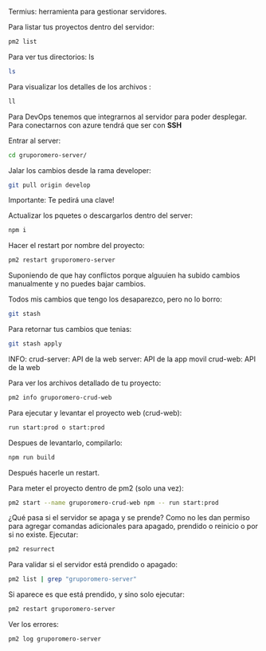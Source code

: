 Termius: herramienta para gestionar servidores.

Para listar tus proyectos dentro del servidor:
```bash
pm2 list
```
Para ver tus directorios: ls
```bash
ls
```
Para visualizar los detalles de los archivos : 
```bash
ll
```

Para DevOps tenemos que integrarnos al servidor para poder desplegar.
Para conectarnos con azure tendrá que ser con **SSH**

Entrar al server:
```bash
cd gruporomero-server/
```

Jalar los cambios desde la rama developer:
```bash
git pull origin develop
```
Importante: Te pedirá una clave!


Actualizar los pquetes  o descargarlos dentro del server: 
```bash
npm i
```

Hacer el restart por nombre del proyecto:
```bash
pm2 restart gruporomero-server
```
Suponiendo de que hay conflictos porque alguuien ha subido cambios manualmente y no puedes bajar cambios.

Todos mis cambios que tengo los desaparezco, pero no lo borro:
```bash
git stash
```
Para retornar tus cambios que tenias:
```bash
git stash apply
```
INFO:
crud-server: API de la web
server: API de la app movil
crud-web: API de la web

Para ver los archivos detallado de tu proyecto:
```bash
pm2 info gruporomero-crud-web
```
 
Para ejecutar y levantar el proyecto web (crud-web):
```bash
run start:prod o start:prod
```

Despues de levantarlo, compilarlo:
```bash
npm run build
```
Después hacerle un restart.


Para meter el proyecto dentro de pm2 (solo una vez):
```bash
pm2 start --name gruporomero-crud-web npm -- run start:prod
```

¿Qué pasa si el servidor se apaga y se prende?
Como no les dan permiso para agregar comandas adicionales para apagado, prendido o reinicio o por si no existe.
Ejecutar: 

```bash
pm2 resurrect
```
Para validar si el servidor está prendido o apagado: 
```bash
pm2 list | grep "gruporomero-server"
```
Si aparece es que está prendido, y sino solo ejecutar:
```bash
pm2 restart gruporomero-server
```

Ver los errores:
```bash
pm2 log gruporomero-server
```





